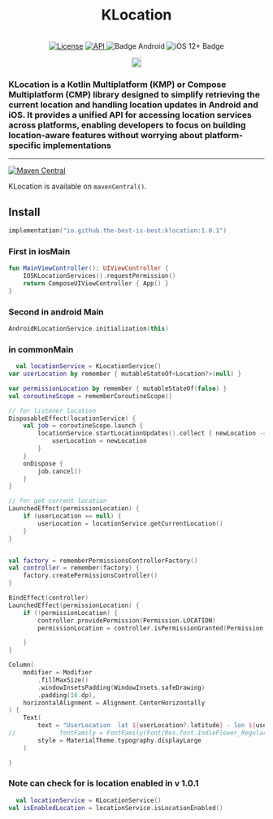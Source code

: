<h1 align="center">KLocation</h1><br>

<div align="center">
<a href="https://opensource.org/licenses/Apache-2.0"><img alt="License" src="https://img.shields.io/badge/License-Apache%202.0-blue.svg"/></a>
<a href="https://android-arsenal.com/api?level=21" rel="nofollow">
    <img alt="API" src="https://img.shields.io/badge/API-21%2B-brightgreen.svg?style=flat" style="max-width: 100%;">
</a>
  <img src="https://img.shields.io/badge/Platform-Android-brightgreen.svg?logo=android" alt="Badge Android" />
  <img src="https://img.shields.io/badge/iOS-12%2B-blue.svg?logo=apple" alt="iOS 12+ Badge" />

<a href="https://github.com/the-best-is-best/"><img alt="Profile" src="https://img.shields.io/badge/github-%23181717.svg?&style=for-the-badge&logo=github&logoColor=white" height="20"/></a>
</div>

### KLocation is a Kotlin Multiplatform (KMP) or Compose Multiplatform (CMP) library designed to simplify retrieving the current location and handling location updates in Android and iOS. It provides a unified API for accessing location services across platforms, enabling developers to focus on building location-aware features without worrying about platform-specific implementations

<hr>

[![Maven Central](https://img.shields.io/maven-central/v/io.github.the-best-is-best/klocation)](https://central.sonatype.com/artifact/io.github.the-best-is-best/klocation)

KLocation is available on `mavenCentral()`.

## Install

```kotlin
implementation("io.github.the-best-is-best:klocation:1.0.1")
```

### First in iosMain

```kotlin
fun MainViewController(): UIViewController {
    IOSKLocationServices().requestPermission()
    return ComposeUIViewController { App() }
}

```

### Second in android Main

```kotlin
AndroidKLocationService.initialization(this)
```

### in commonMain

```kotlin
  val locationService = KLocationService()
var userLocation by remember { mutableStateOf<Location?>(null) }

var permissionLocation by remember { mutableStateOf(false) }
val coroutineScope = rememberCoroutineScope()

// for listener location
DisposableEffect(locationService) {
    val job = coroutineScope.launch {
        locationService.startLocationUpdates().collect { newLocation ->
            userLocation = newLocation
        }
    }
    onDispose {
        job.cancel()
    }
}

// for get current location
LaunchedEffect(permissionLocation) {
    if (userLocation == null) {
        userLocation = locationService.getCurrentLocation()
    }
}


val factory = rememberPermissionsControllerFactory()
val controller = remember(factory) {
    factory.createPermissionsController()
}

BindEffect(controller)
LaunchedEffect(permissionLocation) {
    if (!permissionLocation) {
        controller.providePermission(Permission.LOCATION)
        permissionLocation = controller.isPermissionGranted(Permission.LOCATION)

    }
}

Column(
    modifier = Modifier
        .fillMaxSize()
        .windowInsetsPadding(WindowInsets.safeDrawing)
        .padding(16.dp),
    horizontalAlignment = Alignment.CenterHorizontally
) {
    Text(
        text = "UserLocation  lat ${userLocation?.latitude} - lon ${userLocation?.longitude}",
//            fontFamily = FontFamily(Font(Res.font.IndieFlower_Regular)),
        style = MaterialTheme.typography.displayLarge
    )

}
```

### Note can check for is location enabled in v 1.0.1

```kotlin
  val locationService = KLocationService()
val isEnabledLocation = locationService.isLocationEnabled()
```
